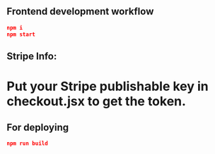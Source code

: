 ## Frontend development workflow

```json
npm i
npm start
```
## Stripe Info:
  # Put your Stripe publishable key in checkout.jsx to get the token.

## For deploying

```json
npm run build
```
